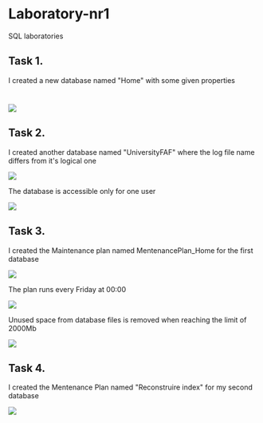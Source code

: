# Laboratory-nr1
SQL laboratories
<h2>Task 1.</h2>
       <p> I created a new database named "Home" with some given properties</>
       <h1> </h1>
       <img src = "firstdb.png"/>
<h2>Task 2.</h2>
       <p> I created another database named "UniversityFAF" where the log file name differs from it's logical one</p>
       <img src = "seconddb.png"/>
       <p> The database is accessible only for one user</p>
       <img src = "seconddb1.png"/>
<h2>Task 3.</h2>
       <p> I created the Maintenance plan  named MentenancePlan_Home for the first database </p>
       <img src = "firstdbmaintplan.png"/>
       <p> The plan runs every Friday at 00:00 </p>
       <img src = "firstdbmaintlanschedule.png"/>
       <p> Unused space from database files is removed when reaching the limit of 2000Mb </p>
       <img src = "firstdbmaintlansshrink.png"/>
<h2>Task 4.</h2>
       <p> I created the Mentenance Plan named "Reconstruire index" for my second database  </p>
              <img src="secondbmaintplan.png">
